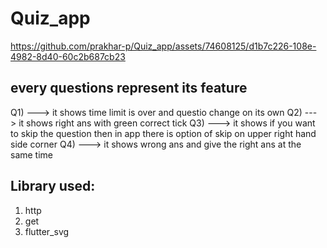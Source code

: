 # Quiz_app

https://github.com/prakhar-p/Quiz_app/assets/74608125/d1b7c226-108e-4982-8d40-60c2b687cb23


## every questions represent its feature
 Q1) ---> it shows time limit is over and questio change on its own
 Q2) ---> it shows right ans with green correct tick
 Q3) ---> it shows if you want to skip the question then in app there is option of skip on upper right hand side corner
 Q4) ---> it shows wrong ans  and give the right ans at the same time

## Library used:
1) http
2) get 
3) flutter_svg
